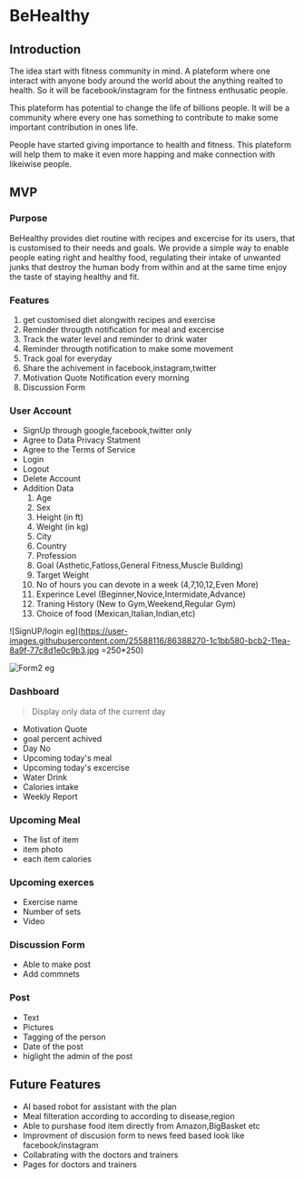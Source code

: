 # BeHealthy

## Introduction
The idea start with fitness community in mind. A plateform where one interact with anyone body around the world about the anything realted to health. So it will be facebook/instagram for the fintness enthusatic people.

This plateform has potential to change the life of billions people. It will be a community where every one has something to contribute to make some important contribution in ones life.

People have started giving importance to health and fitness. This plateform will help them to make it even more happing and make connection with likeiwise people.


## MVP

### Purpose
BeHealthy provides diet routine with recipes and excercise for its users, that is customised to their needs and goals. We provide a simple way to enable people eating right and healthy food, regulating their intake of unwanted junks that destroy the human body from within and at the same time enjoy the taste of staying healthy and fit.

### Features
1. get customised diet alongwith recipes and exercise 
1. Reminder througth notification for meal and excercise 
1. Track the water level and reminder to drink water
1. Reminder througth notification to make some movement
1. Track goal for everyday
1. Share the achivement in facebook,instagram,twitter
1. Motivation Quote Notification every morning
1. Discussion Form

### User Account
* SignUp through google,facebook,twitter only
* Agree to Data Privacy Statment
* Agree to the Terms of Service
* Login
* Logout
* Delete Account
* Addition Data
    1. Age
    1. Sex
    1. Height (in ft)
    1. Weight (in kg)
    1. City
    1. Country
    1. Profession
    1. Goal (Asthetic,Fatloss,General Fitness,Muscle Building)
    1. Target Weight
    1. No of hours you can devote in a week (4,7,10,12,Even More)
    1. Experince Level (Beginner,Novice,Intermidate,Advance)
    1. Traning History (New to Gym,Weekend,Regular Gym)
    1. Choice of food (Mexican,Italian,Indian,etc)

![SignUP/login eg](https://user-images.githubusercontent.com/25588116/86388270-1c1bb580-bcb2-11ea-8a9f-77c8d1e0c9b3.jpg =250*250)

![Form2 eg](https://user-images.githubusercontent.com/25588116/86388276-1faf3c80-bcb2-11ea-97b3-b27883856fbb.jpg)


### Dashboard
> Display only data of the current day
* Motivation Quote
* goal percent achived
* Day No
* Upcoming today's meal
* Upcoming today's excercise
* Water Drink
* Calories intake
* Weekly Report

### Upcoming Meal
* The list of item
* item photo
* each item calories

### Upcoming exerces
* Exercise name
* Number of sets
* Video


### Discussion Form
* Able to make post
* Add commnets

### Post
* Text 
* Pictures
* Tagging of the person
* Date of the post
* higlight the admin of the post


## Future Features
* AI based robot for assistant with the plan
* Meal filteration according to according to disease,region
* Able to purshase food item directly from Amazon,BigBasket etc
* Improvment of discusion form to news feed based look like facebook/instagram
* Collabrating with the doctors and trainers 
* Pages for doctors and trainers




